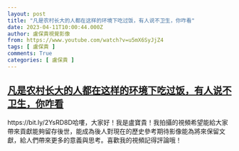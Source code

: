 ```yaml
---
layout: post
title: "凡是农村长大的人都在这样的环境下吃过饭，有人说不卫生，你咋看"
date: 2023-04-11T10:00:44.000Z
author: 盧保貴視覺影像
from: https://www.youtube.com/watch?v=u5mX6SyJjZ4
tags: [ 盧保貴 ]
comments: True
categories: [ 盧保貴 ]
---
```

<!--1681207244000-->
[凡是农村长大的人都在这样的环境下吃过饭，有人说不卫生，你咋看](https://www.youtube.com/watch?v=u5mX6SyJjZ4)
------

<div>
https://bit.ly/2YsRD8D哈嘍，大家好！我是盧寶貴！我拍攝的視頻希望能給大家帶來貢獻能夠留存後世，能成為後人對現在的歷史參考期待影像能為將來保留文獻，給人們帶來更多的意義與思考。喜歡我的視頻記得評論哦！
</div>
